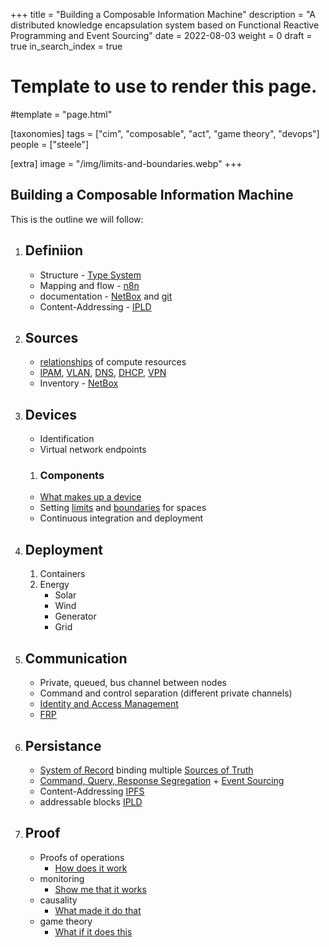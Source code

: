+++
title = "Building a Composable Information Machine"
description = "A distributed knowledge encapsulation system based on Functional Reactive Programming and Event Sourcing"
date = 2022-08-03
weight = 0
draft = true
in_search_index = true
# Template to use to render this page.
#template = "page.html"

[taxonomies]
  tags = ["cim", "composable", "act", "game theory", "devops"]
  people = ["steele"]

[extra]
   image = "/img/limits-and-boundaries.webp"
+++



## Building a Composable Information Machine

This is the outline we will follow:

   1. ## Definiion
      * Structure - [Type System](https://typedefs.com)
      * Mapping and flow - [n8n](https://n8n.io)
      * documentation - [NetBox](https://docs.netbox.dev/en/stable/) and [git](https://git-scm.com)
      * Content-Addressing - [IPLD](https://ipld.io)
   2. ## Sources
      * [relationships](/library/conceptual-spaces) of compute resources
      * [IPAM](https://www.infoblox.com/glossary/ipam-ip-address-management/), [VLAN](https://www.guru99.com/vlan-definition-types-advantages.html), [DNS](https://www.cloudflare.com/learning/dns/what-is-dns/), [DHCP](https://www.lifewire.com/what-is-dhcp-2625848), [VPN](https://www.cisco.com/c/en/us/products/security/vpn-endpoint-security-clients/what-is-vpn.html)
      * Inventory - [NetBox](https://docs.netbox.dev/en/stable/)
   4. ## Devices
      * Identification
      * Virtual network endpoints  
      1. ### Components
      * [What makes up a device](https://docs.netbox.dev/en/stable/core-functionality/device-types/)
      * Setting [limits](/library/limits) and [boundaries](/library/boundaries) for spaces
      * Continuous integration and deployment
   3. ## Deployment
      1. Containers
      2. Energy
         * Solar
         * Wind
         * Generator
         * Grid
   5. ## Communication
      * Private, queued, bus channel between nodes
      * Command and control separation (different private channels)
      * [Identity and Access Management](https://webofidentity.com/blog/self-sovereign-digital-identity/)
      * [FRP](http://neilsculthorpe.com/publications/safe-efficient-FRP.pdf)
   6. ## Persistance
      * [System of Record](/library/sor) binding multiple [Sources of Truth](/library/sot)
      * [Command, Query, Response Segregation](https://www.geeksforgeeks.org/what-is-cqrs/) + [Event Sourcing](/library/event-sourcing.md)  
      * Content-Addressing [IPFS](https://ipfs.io)  
      * addressable blocks [IPLD](https://ipld.io)
   7. ## Proof
      * Proofs of operations
        * [How does it work](https://typedefs.com/)
      * monitoring
        * [Show me that it works](https://checkmk.com/)
      * causality
        * [What made it do that](https://www.amazon.com/Book-Why-Science-Cause-Effect/dp/046509760X)
      * game theory
        * [What if it does this](https://arxiv.org/abs/1711.07059v2)
